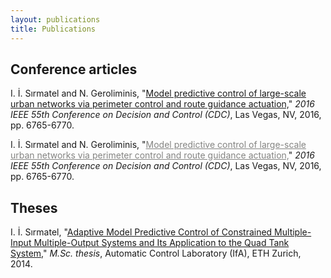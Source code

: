 ```yaml
---
layout: publications
title: Publications
---
```


## Conference articles

I. İ. Sırmatel and N. Geroliminis, "<a href="http://ieeexplore.ieee.org/abstract/document/7799311/">Model predictive control of large-scale urban networks via perimeter control and route guidance actuation,</a>" <i>2016 IEEE 55th Conference on Decision and Control (CDC)</i>, Las Vegas, NV, 2016, pp. 6765-6770.

I. İ. Sırmatel and N. Geroliminis, "<a href="http://ieeexplore.ieee.org/abstract/document/7799311/" style="color: #848482">Model predictive control of large-scale urban networks via perimeter control and route guidance actuation,</a>" <i>2016 IEEE 55th Conference on Decision and Control (CDC)</i>, Las Vegas, NV, 2016, pp. 6765-6770.

## Theses

I. İ. Sırmatel, "<a href="http://e-collection.library.ethz.ch/eserv/eth:8831/eth-8831-01.pdf">Adaptive Model Predictive Control of Constrained Multiple-Input Multiple-Output Systems and Its Application to the Quad Tank System,</a>" <i>M.Sc. thesis</i>, Automatic Control Laboratory (IfA), ETH Zurich, 2014.
